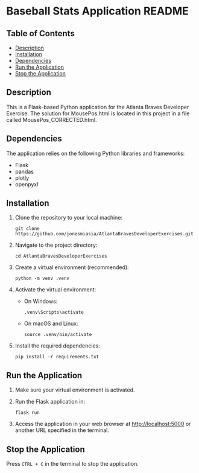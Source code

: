 # Baseball Stats Application README

## Table of Contents

- [Description](#description)
- [Installation](#installation)
- [Dependencies](#dependencies)
- [Run the Application](#run-the-application)
- [Stop the Application](#stop-the-application)

## Description

This is a Flask-based Python application for the Atlanta Braves Developer Exercise. 
The solution for MousePos.html is located in this project in a file called MousePos_CORRECTED.html.

## Dependencies

The application relies on the following Python libraries and frameworks:

- Flask
- pandas
- plotly
- openpyxl

## Installation

1. Clone the repository to your local machine:
   ```
   git clone https://github.com/jonesmiasia/AtlantaBravesDeveloperExercises.git
   ```
2. Navigate to the project directory:
    ```
    cd AtlantaBravesDeveloperExercises
    ```
3. Create a virtual environment (recommended):
    ```
    python -m venv .venv
    ```

4. Activate the virtual environment:
    - On Windows:

        ```
        .venv\Scripts\activate
        ```

    - On macOS and Linux:

        ```
        source .venv/bin/activate
        ```

5. Install the required dependencies:

    ```
    pip install -r requirements.txt
    ```



## Run the Application

1. Make sure your virtual environment is activated.
2. Run the Flask application in:

    ```
    flask run
    ```
3. Access the application in your web browser at [http://localhost:5000](http://localhost:5000) or another URL specified in the terminal.

## Stop the Application
Press `CTRL + C` in the terminal to stop the application.
